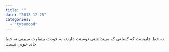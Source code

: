 ```yaml
---
title: ""
date: "2018-12-25"
categories: 
  - "tytomood"
---
```


ته خط جاییست که کسانی که میپنداشتی دوستت دارند، به خودت بیتفاوت میبینی ته خط جای خوبی نیست
